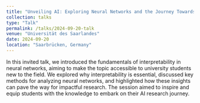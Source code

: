 ```yaml
---
title: "Unveiling AI: Exploring Neural Networks and the Journey Towards Interpretability"
collection: talks
type: "Talk"
permalink: /talks/2024-09-20-talk
venue: "Universität des Saarlandes"
date: 2024-09-20
location: "Saarbrücken, Germany"
---
```


In this invited talk, we introduced the fundamentals of interpretability in neural networks, aiming to make the topic accessible to university students new to the field. We explored why interpretability is essential, discussed key methods for analyzing neural networks, and highlighted how these insights can pave the way for impactful research. The session aimed to inspire and equip students with the knowledge to embark on their AI research journey.
